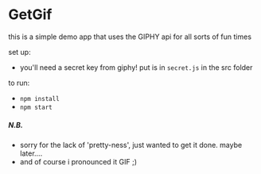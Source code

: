 # GetGif
this is a simple demo app that uses the GIPHY api for all sorts of fun times

set up: 
- you'll need a secret key from giphy! put is in `secret.js` in the src folder

to run:
- `npm install`
- `npm start`

##### N.B.
- sorry for the lack of 'pretty-ness', just wanted to get it done. maybe later....
- and of course i pronounced it GIF ;)